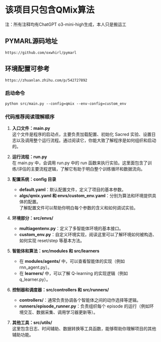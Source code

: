 # 该项目只包含QMix算法
注：所有注释均有ChatGPT o3-mini-high生成，本人只是搬运工

## PYMARL源码地址
```
https://github.com/oxwhirl/pymarl
```

## 环境配置可参考
```
https://zhuanlan.zhihu.com/p/542727892
```

### 启动命令
```
python src/main.py --config=qmix --env-config=custom_env 
```

### 代码推荐阅读理解顺序
1. **入口文件：main.py**  
   这个文件是程序的启动点，主要负责加载配置、初始化 Sacred 实验、设置日志以及调用整个运行流程。通过阅读它，你能大致了解程序是如何组织和启动的。

2. **运行流程：run.py**  
   在 main.py 中，会调用 run.py 中的 run 函数来执行实验。这里面包含了训练/评估的主要流程逻辑，了解它有助于明白整个训练循环和数据流向。

3. **配置系统：config 目录**  
   - **default.yaml**：默认配置文件，定义了项目的基本参数。  
   - **algs/qmix.yaml 和 envs/custom_env.yaml**：分别为算法和环境提供具体的配置。  
   了解配置文件可以帮助你明白每个参数的含义和如何调试实验。

4. **环境部分：src/envs/**  
   - **multiagentenv.py**：定义了多智能体环境的基本接口。  
   - **custom_env.py**：自定义环境实现，阅读这里可以了解环境如何被构造、如何实现 reset/step 等基本方法。

5. **智能体和算法：src/modules 和 src/learners**  
   - 在 **modules/agents/** 中，可以查看智能体的实现（例如 rnn_agent.py）。  
   - 在 **learners/** 中，可以了解 Q-learning 的实现逻辑（例如 q_learner.py）。

6. **控制器和调度器：src/controllers 和 src/runners/**  
   - **controllers/**：通常负责协调各个智能体之间的动作选择等逻辑。  
   - **runners/episode_runner.py**：负责组织每个 episode 的运行（例如环境交互、数据采集、调用学习器更新等）。

7. **其他工具：src/utils/**  
   这里包含日志、时间辅助、数据转换等工具函数，能够帮助你理解项目的其他辅助功能。